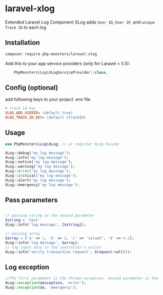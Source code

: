 # laravel-xlog
Extended Laravel Log Component
XLog adds `User ID`, `User IP`, and `unique Track ID` to each log

## Installation

```bash
composer require php-monsters/laravel-xlog
```

Add this to your app service providers (only for Laravel < 5.5):
```php
    PhpMonsters\Log\XLogServiceProvider::class,
```

## Config (optional)
add following keys to your project .env file

```ini
# track id key
XLOG_ADD_USERID= (default true)
XLOG_TRACK_ID_KEY= (default xTrackId)
```


## Usage

```php
use PhpMonsters\Log\XLog; // or register XLog Facade

XLog::debug('my log message');
XLog::info('my log message');
XLog::notice('my log message');
XLog::warning('my log message');
XLog::error('my log message');
XLog::critical('my log message');
XLog::alert('my log message');
XLog::emergency('my log message');
```

## Pass parameters
```php

// passing string as the second parameter
$string = 'test'
XLog::info('log message', [$string]);

// passing array
$array = ['a' => 1, 'b' => 2, 'c' => 'value3', 'd' => 4.2];
XLog::info('log message', $array);
// log input data in the controller's action
XLog::info('verify transaction request', $request->all());
```


## Log exception

```php
//The first parameter is the thrown exception. second parameter is the level of the log.
XLog::exception($exception, 'error');
XLog::exception($e, 'emergency');
```
